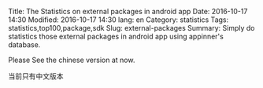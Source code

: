 Title: The Statistics on external packages in android app
Date: 2016-10-17 14:30
Modified: 2016-10-17 14:30
lang: en
Category: statistics
Tags: statistics,top100,package,sdk
Slug: external-packages
Summary: Simply do statistics those external packages in android app using appinner's database.

Please See the chinese version at now. 

当前只有中文版本
